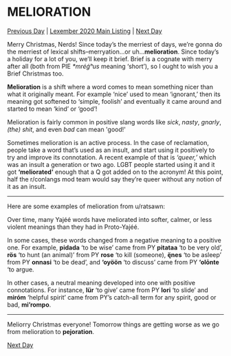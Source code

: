 # MELIORATION
[Previous Day](24) | [Lexember 2020 Main Listing](../../toc_lex21) | [Next Day](26)

Merry Christmas, Nerds! Since today’s the merriest of days, we’re gonna do the merriest of lexical shifts–merryation…or uh…**melioration**. Since today’s a holiday for a lot of you, we’ll keep it brief. Brief is a cognate with merry after all (both from PIE _*mréǵʰus_ meaning ‘short’), so I ought to wish you a Brief Christmas too.

**Melioration** is a shift where a word comes to mean something nicer than what it originally meant. For example ‘nice’ used to mean ‘ignorant,’ then its meaning got softened to ‘simple, foolish’ and eventually it came around and started to mean ‘kind’ or ‘good’!

Melioration is fairly common in positive slang words like _sick_, _nasty_, _gnarly_, _(the) shit_, and even _bad_ can mean 'good!'

Sometimes melioration is an active process. In the case of reclamation, people take a word that’s used as an insult, and start using it positively to try and improve its connotation. A recent example of that is _‘queer,’_ which was an insult a generation or two ago. LGBT people started using it and it got **‘meliorated’** enough that a Q got added on to the acronym! At this point, half the r/conlangs mod team would say they’re queer without any notion of it as an insult.

-----

Here are some examples of melioration from u/ratsawn:

Over time, many Yajéé words have meliorated into softer, calmer, or less violent meanings than they had in Proto-Yajéé.

In some cases, these words changed from a negative meaning to a positive one. For example, **pidada** ‘to be wise’ came from PY **pitataa** ‘to be very old’, **rös** ‘to hunt (an animal)’ from PY **rose** ‘to kill (someone), **ę̈nes** ‘to be asleep’ from PY **onnasi** ‘to be dead’, and **‘oyöön** ‘to discuss’ came from PY **‘olōnte** ‘to argue.

In other cases, a neutral meaning developed into one with positive connotations. For instance, **lür** ‘to give’ came from PY **lori** ‘to slide’ and **miróm** ‘helpful spirit’ came from PY’s catch-all term for any spirit, good or bad, **mi’rompo**.

-----

Meliorry Christmas everyone! Tomorrow things are getting worse as we go from melioration to **pejoration**.

[Next Day](26)
